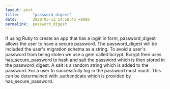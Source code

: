 ```yaml
---
layout: post
title:      "password_digest"
date:       2020-05-11 14:56:45 +0000
permalink:  password_digest
---
```



If using Ruby to create an app that has a login in form, password_digest allows the user to have a secure password. The password_digest will be included the user's migration schema as a string. To avoid a user's password from being stolen we use a gem called bcrypt. Bcrypt then uses has_secure_password to hash and salt the password which is then stored in the password_digest. A salt is a random string which is added to the password. For a user to successfully log in the password must much. This can be determeined with .authenticate which is provided by has_secure_password. 
